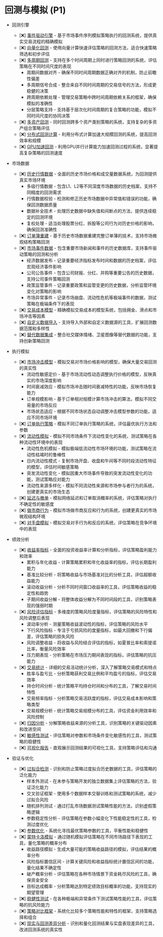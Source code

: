 # 回测与模拟 (P1)

- 回测引擎
  - [❌] [事件驱动引擎](./backtest/engines/event-driven.md) - 基于市场事件序列模拟策略执行的回测系统，提供真实交易流程的精确模拟
  - [❌] [向量化回测](./backtest/engines/vectorized.md) - 使用向量计算快速评估策略的回测方法，适合快速策略筛选和初步评估
  - [❌] [多周期回测](./backtest/engines/multi-timeframe.md) - 支持在多个时间周期上同时进行策略回测的系统，评估策略在不同时间尺度的表现
    - 周期间数据对齐 - 确保不同时间周期数据正确对齐的机制，防止前瞻性偏差
    - 多周期信号合成 - 整合来自不同时间周期的交易信号的方法，形成更稳健的决策
    - 跨周期依赖处理 - 管理交易策略中跨时间周期依赖关系的框架，确保模拟的准确性
    - 分层策略支持 - 支持基于层次化时间周期的复合策略的功能，模拟不同时间尺度的协同决策
  - [❌] [多资产回测](./backtest/engines/multi-asset.md) - 同时回测跨多个资产类别策略的系统，支持复杂的多资产组合策略评估
  - [❌] [分布式回测计算](./backtest/engines/distributed.md) - 利用分布式计算加速大规模回测的系统，提高回测效率和规模
  - [❌] [GPU加速回测](./backtest/engines/gpu-accelerated.md) - 利用GPU并行计算能力加速回测过程的系统，显著提高复杂策略的回测速度

- 市场数据
  - [❌] [历史行情数据](./backtest/data/historical-market.md) - 全面的历史市场价格和成交量数据系统，为回测提供真实市场环境
    - 多级行情数据 - 包含L1、L2等不同深度市场数据的历史档案，支持不同精度的回测需求
    - 行情数据校验 - 检测和修正历史市场数据中异常值和错误的功能，确保回测数据质量
    - 数据补全技术 - 处理历史数据中缺失值和间断点的方法，提供连续稳定的回测环境
    - 复权处理 - 适当处理股票分红、拆股等公司行为对历史价格的影响，确保回测准确性
  - [❌] [订单簿重建](./backtest/data/order-book.md) - 基于历史市场数据重建完整订单簿的技术，支持市场微观结构策略回测
  - [❌] [市场事件数据](./backtest/data/events.md) - 包含重要市场新闻和事件的历史数据库，支持事件驱动策略的回测和分析
    - 经济数据发布 - 记录重要经济指标发布时间和数据的历史档案，评估宏观经济事件影响
    - 公司公告事件 - 包含公司财报、分红、并购等重要公告的历史数据，支持公司事件策略回测
    - 政策监管事件 - 记录重要政策和监管变更的历史数据，分析监管环境变化对策略的影响
    - 市场异常事件 - 记录市场崩盘、流动性危机等极端事件的数据，测试策略在极端条件下的表现
  - [❌] [交易成本模型](./backtest/data/costs.md) - 精确模拟交易成本的模型系统，包括佣金、滑点和市场冲击等因素
  - [❌] [自定义数据导入](./backtest/data/custom-import.md) - 支持导入外部和自定义数据源的工具，扩展回测数据范围和多样性
  - [❌] [替代数据集成](./backtest/data/alternative.md) - 整合社交媒体情绪、卫星图像等替代数据的功能，支持创新策略回测

- 执行模拟
  - [❌] [市场冲击模型](./backtest/execution/market-impact.md) - 模拟交易对市场价格影响的模型，确保大量交易回测的真实性
    - 流动性敏感定价 - 基于市场流动性动态调整执行价格的模型，反映真实的市场深度影响
    - 时间衰减效应 - 模拟市场冲击随时间衰减特性的功能，反映市场恢复能力
    - 订单规模影响 - 基于订单相对规模计算市场冲击的算法，模拟不同交易量的市场反应
    - 市场状态适应 - 根据不同市场状态自动调整冲击模型参数的功能，适应不同市场环境
  - [❌] [订单执行策略](./backtest/execution/order-strategies.md) - 模拟不同订单执行策略的系统，评估最优执行方法和参数
  - [❌] [流动性模拟](./backtest/execution/liquidity.md) - 模拟不同市场条件下流动性变化的系统，测试策略在各种流动性环境中的表现
    - 流动性危机模拟 - 模拟极端低流动性市场环境的功能，测试策略在流动性枯竭时的鲁棒性
    - 日内流动性模式 - 复制市场开盘、收盘和午间等不同时段流动性特征的模型，评估时间敏感策略
    - 突发流动性变化 - 模拟因重大市场事件导致的突发流动性变化的功能，测试策略应对能力
    - 流动性来源多样化 - 模拟不同流动性来源和市场参与者行为的系统，创建更真实的市场生态
  - [❌] [延迟与撤单](./backtest/execution/latency.md) - 模拟网络延迟和订单取消概率的系统，评估策略对执行不确定性的敏感度
  - [❌] [做市商行为](./backtest/execution/market-maker.md) - 模拟市场做市商反应和行为的系统，创建更真实的市场微观结构环境
  - [❌] [对手盘模拟](./backtest/execution/counterparty.md) - 模拟交易对手行为和反应的系统，评估策略在竞争环境中的表现

- 绩效分析
  - [❌] [收益率指标](./backtest/performance/returns.md) - 全面的投资收益率计算和分析指标，评估策略盈利能力和效率
    - 累积与年化收益 - 计算策略累积和年化收益率的指标，评估长期盈利能力
    - 基准比较分析 - 将策略收益与市场基准对比的分析工具，评估超额收益能力
    - 滚动收益分析 - 分析不同时间窗口收益率的工具，评估策略收益的稳定性和趋势
    - 子期间收益分解 - 将整体收益分解为不同时间段的工具，识别策略表现的强弱时期
  - [❌] [风险评估指标](./backtest/performance/risk.md) - 多维度的策略风险度量指标，评估策略的风险特性和风险调整后表现
    - 波动率分析 - 测量策略收益波动性的指标，评估策略的风险水平
    - 下行风险指标 - 专注于亏损风险的度量指标，如最大回撤和下行偏差，评估策略的损失风险
    - 风险调整收益 - 将收益与风险结合评估的指标，如夏普比率和索提诺比率，衡量风险效率
    - 压力期表现 - 分析策略在市场压力期间表现的指标，评估策略的抗压能力
  - [❌] [交易统计](./backtest/performance/trade-stats.md) - 详细的交易活动统计分析，深入了解策略交易模式和特点
    - 胜率与盈亏比 - 分析策略获利交易比例和平均盈亏的指标，评估交易效率
    - 持仓时间分析 - 统计策略平均持仓时间和分布的工具，了解交易时间特性
    - 交易频率指标 - 分析策略交易活跃度的指标，评估交易成本影响和策略类型
    - 交易规模分析 - 统计策略交易规模分布的工具，评估资金利用效率和风险控制
  - [❌] [归因分析](./backtest/performance/attribution.md) - 分解策略收益来源的分析工具，识别策略的关键驱动因素和改进空间
  - [❌] [敏感性测试](./backtest/performance/sensitivity.md) - 评估策略对参数和市场条件变化敏感性的工具，测试策略的稳健性
  - [❌] [可视化报告](./backtest/performance/visualization.md) - 直观展示回测结果的可视化工具，支持策略评估和沟通

- 验证与优化
  - [❌] [过拟合检测](./backtest/validation/overfitting.md) - 识别和防止策略过度拟合历史数据的工具，评估策略的泛化能力
    - 样本外测试 - 在未参与策略开发的独立数据集上评估策略的方法，验证泛化能力
    - 交叉验证框架 - 使用多个数据样本交替训练和测试策略的系统，减少过拟合风险
    - 随机排列测试 - 通过打乱市场数据测试策略性能的方法，识别虚假策略逻辑
    - 参数稳定性分析 - 评估策略在参数小幅变化下性能稳定性的工具，检测过度优化
  - [❌] [参数优化](./backtest/validation/optimization.md) - 系统化寻找最优策略参数的工具，平衡性能和稳健性
  - [❌] [蒙特卡洛模拟](./backtest/validation/monte-carlo.md) - 通过随机模拟评估策略在不同市场路径下表现的工具，量化策略的概率分布
    - 收益路径模拟 - 生成大量可能的策略收益路径的模拟，评估结果的概率分布
    - 风险指标置信区间 - 计算关键风险和收益指标统计置信区间的功能，量化结果不确定性
    - 破产概率分析 - 评估策略在各种市场情景下资金耗尽风险的工具，确保资金安全
    - 目标达成概率 - 分析策略达到特定绩效目标概率的功能，支持现实的期望管理
  - [❌] [稳健性测试](./backtest/validation/robustness.md) - 在各种极端和异常条件下测试策略性能的工具，评估策略的抗风险能力
  - [❌] [策略对比框架](./backtest/validation/comparison.md) - 系统化比较多个策略性能和特性的框架，支持策略选择和组合
  - [❌] [现实与回测差异分析](./backtest/validation/reality-gap.md) - 识别和量化回测结果与实盘表现差异的工具，改进回测系统的真实性 
